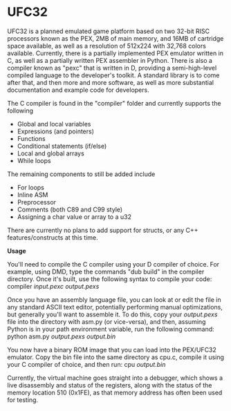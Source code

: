 # UFC32
UFC32 is a planned emulated game platform based on two 32-bit RISC processors known as the PEX, 2MB of main memory, and 16MB of cartridge space available, as well as a resolution of 512x224 with 32,768 colors available. Currently, there is a partially implemented PEX emulator written in C, as well as a partially written PEX assembler in Python. There is also a compiler known as "pexc" that is written in D, providing a semi-high-level compiled language to the developer's toolkit. A standard library is to come after that, and then more and more software, as well as more substantial documentation and example code for developers.

The C compiler is found in the "compiler" folder and currently supports the following
- Global and local variables
- Expressions (and pointers)
- Functions
- Conditional statements (if/else) 
- Local and global arrays
- While loops

The remaining components to still be added include
- For loops
- Inline ASM
- Preprocessor
- Comments (both C89 and C99 style)
- Assigning a char value or array to a u32

There are currently no plans to add support for structs, or any C++ features/constructs at this time.



**Usage**

You'll need to compile the C compiler using your D compiler of choice. For example, using DMD, type the commands "dub build" in the compiler directory. Once it's built, use the following syntax to compile your code: compiler _input.pexc_ _output.pexs_

Once you have an assembly language file, you can look at or edit the file in any standard ASCII text editor, potentially performing manual optimizations, but generally you'll want to assemble it. To do this, copy your _output.pexs_ file into the directory with asm.py (or vice-versa), and then, assuming Python is in your path environment variable, run the following command: python asm.py _output.pexs_ _output.bin_

You now have a binary ROM image that you can load into the PEX/UFC32 emulator. Copy the bin file into the same directory as cpu.c, compile it using your C compiler of choice, and then run: cpu _output.bin_

Currently, the virtual machine goes straight into a debugger, which shows a live disassembly and status of the registers, along with the status of the memory location 510 (0x1FE), as that memory address has often been used for testing.

